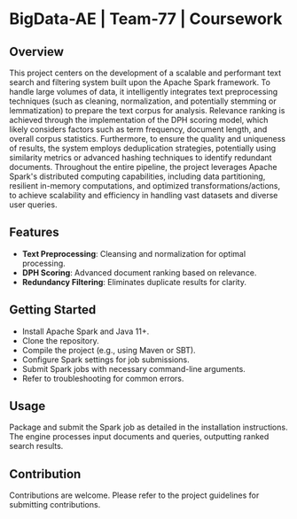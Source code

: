 # BigData-AE | Team-77 | Coursework


## Overview

This project centers on the development of a scalable and performant text search and filtering system built upon the Apache Spark framework.  To handle large volumes of data, it intelligently integrates text preprocessing techniques (such as cleaning, normalization, and potentially stemming or lemmatization) to prepare the text corpus for analysis.  Relevance ranking is achieved through the implementation of the DPH scoring model, which likely considers factors such as term frequency, document length, and overall corpus statistics. Furthermore, to ensure the quality and uniqueness of results, the system employs deduplication strategies, potentially using similarity metrics or advanced hashing techniques to identify redundant documents.  Throughout the entire pipeline, the project leverages Apache Spark's distributed computing capabilities, including data partitioning, resilient in-memory computations, and optimized transformations/actions, to achieve scalability and efficiency in handling vast datasets and diverse user queries.


## Features
- **Text Preprocessing**: Cleansing and normalization for optimal processing.
- **DPH Scoring**: Advanced document ranking based on relevance.
- **Redundancy Filtering**: Eliminates duplicate results for clarity.


## Getting Started
- Install Apache Spark and Java 11+.
- Clone the repository.
- Compile the project (e.g., using Maven or SBT).
- Configure Spark settings for job submissions.
- Submit Spark jobs with necessary command-line arguments.
- Refer to troubleshooting for common errors.


## Usage
Package and submit the Spark job as detailed in the installation instructions. The engine processes input documents and queries, outputting ranked search results.


## Contribution
Contributions are welcome. Please refer to the project guidelines for submitting contributions.
